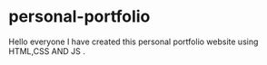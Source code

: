 # personal-portfolio
Hello everyone I have created this personal portfolio website using HTML,CSS AND JS .

